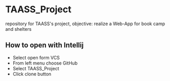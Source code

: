 # TAASS_Project
repository for TAASS's project, objective: realize a Web-App for book camp and shelters
## How to open with Intellij
  - Select open form VCS
  - From left menu choose GitHub
  - Select TAASS_Project
  - Click clone button
